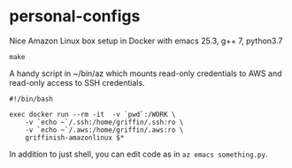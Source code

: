 # personal-configs

Nice Amazon Linux box setup in Docker with emacs 25.3, g++ 7, python3.7

```
make 
```

A handy script in ~/bin/az which mounts read-only credentials to AWS
and read-only access to SSH credentials.

```
#!/bin/bash

exec docker run --rm -it  -v `pwd`:/WORK \
	-v `echo ~`/.ssh:/home/griffin/.ssh:ro \
	-v `echo ~`/.aws:/home/griffin/.aws:ro \
	griffinish-amazonlinux $*

```

In addition to just shell, you can edit code as in ```az emacs something.py```.


